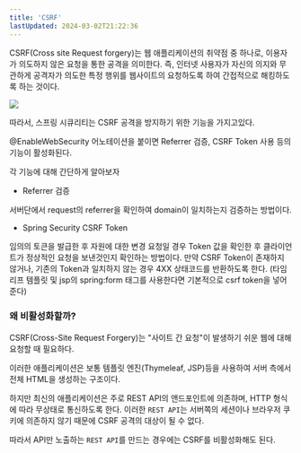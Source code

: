 ```yaml
---
title: 'CSRF'
lastUpdated: 2024-03-02T21:22:36
---
```


CSRF(Cross site Request forgery)는 웹 애플리케이션의 취약점 중 하나로, 이용자가 의도하지 않은 요청을 통한 공격을 의미한다. 즉, 인터넷 사용자가 자신의 의지와 무관하게 공격자가 의도한 특정 행위를 웹사이트의 요청하도록 하여 간접적으로 해킹하도록 하는 것이다.

<img src="https://encrypted-tbn1.gstatic.com/images?q=tbn:ANd9GcRMDFmY7IZJcsHpcFdGe_bb93zHmDjWvoLJ6wqilqYBg99Sc1mw">

따라서, 스프링 시큐리티는 CSRF 공격을 방지하기 위한 기능을 가지고있다.

@EnableWebSecurity 어노테이션을 붙이면 Referrer 검증, CSRF Token 사용 등의 기능이 활성화된다.

각 기능에 대해 간단하게 알아보자

- Referrer 검증

서버단에서 request의 referrer을 확인하여 domain이 일치하는지 검증하는 방법이다.

- Spring Security CSRF Token

임의의 토큰을 발급한 후 자원에 대한 변경 요청일 경우 Token 값을 확인한 후 클라이언트가 정상적인 요청을 보낸것인지 확인하는 방법이다. 만약 CSRF Token이 존재하지 않거나, 기존의 Token과 일치하지 않는 경우 4XX 상태코드를 반환하도록 한다. 
(타임리프 템플릿 및 jsp의 spring:form 태그를 사용한다면 기본적으로 csrf token을 넣어준다)

### 왜 비활성화할까?

CSRF(Cross-Site Request Forgery)는 "사이트 간 요청"이 발생하기 쉬운 웹에 대해 요청할 때 필요하다.

이러한 애플리케이션은 보통 템플릿 엔진(Thymeleaf, JSP)등을 사용하여 서버 측에서 전체 HTML을 생성하는 구조이다.

하지만 최신의 애플리케이션은 주로 REST API의 앤드포인트에 의존하며, HTTP 형식에 따라 무상태로 통신하도록 한다. 이러한 `REST API`는 서버쪽의 세션이나 브라우저 쿠키에 의존하지 않기 때문에 CSRF 공격의 대상이 될 수 없다.

따라서 API만 노출하는 `REST API`를 만드는 경우에는 CSRF를 비활성화해도 된다.